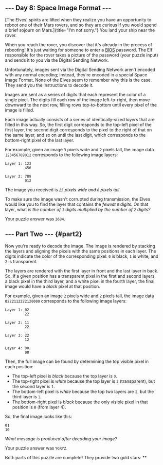 \-\-- Day 8: Space Image Format \-\--
-------------------------------------

[The Elves\' spirits are lifted when they realize you have an
opportunity to reboot one of their Mars rovers, and so they are curious
if you would spend a brief sojourn on Mars.]{title="I'm not sorry."} You
land your ship near the rover.

When you reach the rover, you discover that it\'s already in the process
of rebooting! It\'s just waiting for someone to enter a
[BIOS](https://en.wikipedia.org/wiki/BIOS) password. The Elf responsible
for the rover takes a picture of the password (your puzzle input) and
sends it to you via the Digital Sending Network.

Unfortunately, images sent via the Digital Sending Network aren\'t
encoded with any normal encoding; instead, they\'re encoded in a special
Space Image Format. None of the Elves seem to remember why this is the
case. They send you the instructions to decode it.

Images are sent as a series of digits that each represent the color of a
single pixel. The digits fill each row of the image left-to-right, then
move downward to the next row, filling rows top-to-bottom until every
pixel of the image is filled.

Each image actually consists of a series of identically-sized *layers*
that are filled in this way. So, the first digit corresponds to the
top-left pixel of the first layer, the second digit corresponds to the
pixel to the right of that on the same layer, and so on until the last
digit, which corresponds to the bottom-right pixel of the last layer.

For example, given an image `3` pixels wide and `2` pixels tall, the
image data `123456789012` corresponds to the following image layers:

    Layer 1: 123
             456

    Layer 2: 789
             012

The image you received is *`25` pixels wide and `6` pixels tall*.

To make sure the image wasn\'t corrupted during transmission, the Elves
would like you to find the layer that contains the *fewest `0` digits*.
On that layer, what is *the number of `1` digits multiplied by the
number of `2` digits?*

Your puzzle answer was `2684`.

\-\-- Part Two \-\-- {#part2}
--------------------

Now you\'re ready to decode the image. The image is rendered by stacking
the layers and aligning the pixels with the same positions in each
layer. The digits indicate the color of the corresponding pixel: `0` is
black, `1` is white, and `2` is transparent.

The layers are rendered with the first layer in front and the last layer
in back. So, if a given position has a transparent pixel in the first
and second layers, a black pixel in the third layer, and a white pixel
in the fourth layer, the final image would have a *black* pixel at that
position.

For example, given an image `2` pixels wide and `2` pixels tall, the
image data `0222112222120000` corresponds to the following image layers:

    Layer 1: 02
             22

    Layer 2: 11
             22

    Layer 3: 22
             12

    Layer 4: 00
             00

Then, the full image can be found by determining the top visible pixel
in each position:

-   The top-left pixel is *black* because the top layer is `0`.
-   The top-right pixel is *white* because the top layer is `2`
    (transparent), but the second layer is `1`.
-   The bottom-left pixel is *white* because the top two layers are `2`,
    but the third layer is `1`.
-   The bottom-right pixel is *black* because the only visible pixel in
    that position is `0` (from layer 4).

So, the final image looks like this:

    01
    10

*What message is produced after decoding your image?*

Your puzzle answer was `YGRYZ`.

Both parts of this puzzle are complete! They provide two gold stars:
\*\*
